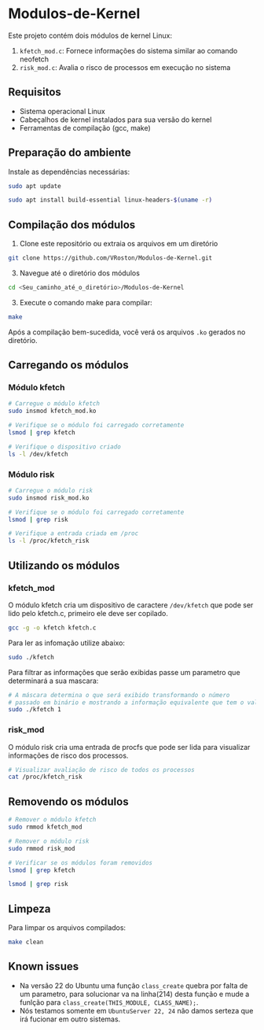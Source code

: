 # Modulos-de-Kernel

Este projeto contém dois módulos de kernel Linux:
1. `kfetch_mod.c`: Fornece informações do sistema similar ao comando neofetch
2. `risk_mod.c`: Avalia o risco de processos em execução no sistema

## Requisitos

- Sistema operacional Linux
- Cabeçalhos de kernel instalados para sua versão do kernel
- Ferramentas de compilação (gcc, make)

## Preparação do ambiente

Instale as dependências necessárias:

```bash
sudo apt update
```

```bash
sudo apt install build-essential linux-headers-$(uname -r)
```

## Compilação dos módulos

1. Clone este repositório ou extraia os arquivos em um diretório
```bash
git clone https://github.com/VRoston/Modulos-de-Kernel.git
``` 
3. Navegue até o diretório dos módulos
```bash
cd <Seu_caminho_até_o_diretório>/Modulos-de-Kernel
```
3. Execute o comando make para compilar:
```bash
make
```

Após a compilação bem-sucedida, você verá os arquivos `.ko` gerados no diretório.

## Carregando os módulos

### Módulo kfetch

```bash
# Carregue o módulo kfetch
sudo insmod kfetch_mod.ko
```
```bash
# Verifique se o módulo foi carregado corretamente
lsmod | grep kfetch
```
```bash
# Verifique o dispositivo criado
ls -l /dev/kfetch
```

### Módulo risk

```bash
# Carregue o módulo risk
sudo insmod risk_mod.ko
```
```bash
# Verifique se o módulo foi carregado corretamente
lsmod | grep risk
```
```bash
# Verifique a entrada criada em /proc
ls -l /proc/kfetch_risk
```

## Utilizando os módulos

### kfetch_mod

O módulo kfetch cria um dispositivo de caractere `/dev/kfetch` que pode ser lido pelo kfetch.c, primeiro ele deve ser copilado.

```bash
gcc -g -o kfetch kfetch.c
```
Para ler as infomação utilize abaixo:

```bash
sudo ./kfetch
```

Para filtrar as informações que serão exibidas passe um parametro que determinará a sua mascara:  

```bash
# A máscara determina o que será exibido transformando o número
# passado em binário e mostrando a informação equivalente que tem o valor 1
sudo ./kfetch 1
```

### risk_mod

O módulo risk cria uma entrada de procfs que pode ser lida para visualizar informações de risco dos processos.

```bash
# Visualizar avaliação de risco de todos os processos
cat /proc/kfetch_risk
```

## Removendo os módulos

```bash
# Remover o módulo kfetch
sudo rmmod kfetch_mod
```
```bash
# Remover o módulo risk
sudo rmmod risk_mod
```
```bash
# Verificar se os módulos foram removidos
lsmod | grep kfetch
```
```bash
lsmod | grep risk
```

## Limpeza

Para limpar os arquivos compilados:

```bash
make clean
```
## Known issues

- Na versão 22 do Ubuntu uma função ```class_create``` quebra por falta de um parametro, para solucionar va na linha(214) desta função e mude a funlção para ```class_create(THIS_MODULE, CLASS_NAME);```.
- Nós testamos somente em ```UbuntuServer 22, 24``` não damos serteza que irá fucionar em outro sistemas.

